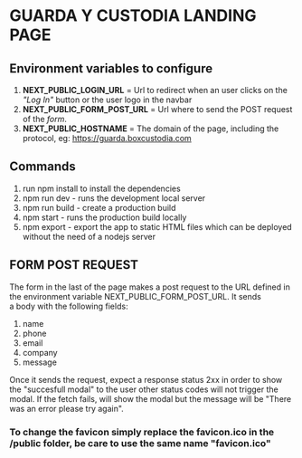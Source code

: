 # GUARDA Y CUSTODIA LANDING PAGE

## Environment variables to configure

1. **NEXT_PUBLIC_LOGIN_URL** = Url to redirect when an user clicks on the _"Log In"_ button or the user logo in the navbar
2. **NEXT_PUBLIC_FORM_POST_URL** = Url where to send the POST request of the _form_.
3. **NEXT_PUBLIC_HOSTNAME** = The domain of the page, including the protocol, eg: https://guarda.boxcustodia.com

## Commands

1. run npm install to install the dependencies
2. npm run dev - runs the development local server
3. npm run build - create a production build
4. npm start - runs the production build locally
5. npm export - export the app to static HTML files which can be deployed without the need of a nodejs server

## FORM POST REQUEST

The form in the last of the page makes a post request to the URL defined in the environment variable NEXT_PUBLIC_FORM_POST_URL. It sends  
a body with the following fields:

1. name
2. phone
3. email
4. company
5. message

Once it sends the request, expect a response status 2xx in order to show the "succesfull modal" to the user other status codes will not trigger the modal. If the fetch fails, will show the modal but the message will be "There was an error please try again".

### To change the favicon simply replace the favicon.ico in the /public folder, be care to use the same name "favicon.ico"
